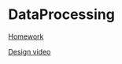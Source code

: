 # DataProcessing

[Homework ](https://noahprog.github.io/DataProcessing/)

[Design video ](https://youtu.be/_DsdToteVUo)
